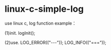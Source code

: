 # linux-c-simple-log
use linux c, log function
example：

(1)init.
logInit();

(2)use.
LOG_ERROR(("---"));
LOG_INFO(("==="));
